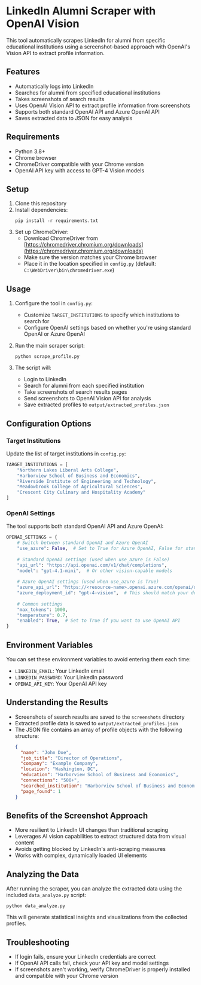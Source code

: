# LinkedIn Alumni Scraper with OpenAI Vision

This tool automatically scrapes LinkedIn for alumni from specific educational institutions using a screenshot-based approach with OpenAI's Vision API to extract profile information.

## Features

- Automatically logs into LinkedIn
- Searches for alumni from specified educational institutions
- Takes screenshots of search results
- Uses OpenAI Vision API to extract profile information from screenshots
- Supports both standard OpenAI API and Azure OpenAI API
- Saves extracted data to JSON for easy analysis

## Requirements

- Python 3.8+
- Chrome browser
- ChromeDriver compatible with your Chrome version
- OpenAI API key with access to GPT-4 Vision models

## Setup

1. Clone this repository
2. Install dependencies:
   ```
   pip install -r requirements.txt
   ```
3. Set up ChromeDriver:
   - Download ChromeDriver from [https://chromedriver.chromium.org/downloads](https://chromedriver.chromium.org/downloads)
   - Make sure the version matches your Chrome browser
   - Place it in the location specified in `config.py` (default: `C:\WebDriver\bin\chromedriver.exe`)

## Usage

1. Configure the tool in `config.py`:
   - Customize `TARGET_INSTITUTIONS` to specify which institutions to search for
   - Configure OpenAI settings based on whether you're using standard OpenAI or Azure OpenAI

2. Run the main scraper script:
   ```
   python scrape_profile.py
   ```

3. The script will:
   - Login to LinkedIn
   - Search for alumni from each specified institution
   - Take screenshots of search results pages
   - Send screenshots to OpenAI Vision API for analysis
   - Save extracted profiles to `output/extracted_profiles.json`

## Configuration Options

### Target Institutions
Update the list of target institutions in `config.py`:

```python
TARGET_INSTITUTIONS = [
    "Northern Lakes Liberal Arts College",
    "Harborview School of Business and Economics",
    "Riverside Institute of Engineering and Technology",
    "Meadowbrook College of Agricultural Sciences",
    "Crescent City Culinary and Hospitality Academy"
]
```

### OpenAI Settings
The tool supports both standard OpenAI API and Azure OpenAI:

```python
OPENAI_SETTINGS = {
    # Switch between standard OpenAI and Azure OpenAI
    "use_azure": False,  # Set to True for Azure OpenAI, False for standard OpenAI
    
    # Standard OpenAI settings (used when use_azure is False)
    "api_url": "https://api.openai.com/v1/chat/completions",
    "model": "gpt-4.1-mini",  # Or other vision-capable models
    
    # Azure OpenAI settings (used when use_azure is True)
    "azure_api_url": "https://<resource-name>.openai.azure.com/openai/deployments/<deployment-id>/chat/completions?api-version=2024-10-21", 
    "azure_deployment_id": "gpt-4-vision",  # This should match your deployment name in Azure
    
    # Common settings
    "max_tokens": 1000,
    "temperature": 0.7,
    "enabled": True,  # Set to True if you want to use OpenAI API
}
```

## Environment Variables

You can set these environment variables to avoid entering them each time:
- `LINKEDIN_EMAIL`: Your LinkedIn email
- `LINKEDIN_PASSWORD`: Your LinkedIn password
- `OPENAI_API_KEY`: Your OpenAI API key

## Understanding the Results

- Screenshots of search results are saved to the `screenshots` directory
- Extracted profile data is saved to `output/extracted_profiles.json`
- The JSON file contains an array of profile objects with the following structure:
  ```json
  {
    "name": "John Doe",
    "job_title": "Director of Operations",
    "company": "Example Company",
    "location": "Washington, DC",
    "education": "Harborview School of Business and Economics",
    "connections": "500+",
    "searched_institution": "Harborview School of Business and Economics",
    "page_found": 1
  }
  ```

## Benefits of the Screenshot Approach

- More resilient to LinkedIn UI changes than traditional scraping
- Leverages AI vision capabilities to extract structured data from visual content
- Avoids getting blocked by LinkedIn's anti-scraping measures
- Works with complex, dynamically loaded UI elements

## Analyzing the Data

After running the scraper, you can analyze the extracted data using the included `data_analyze.py` script:

```
python data_analyze.py
```

This will generate statistical insights and visualizations from the collected profiles.

## Troubleshooting

- If login fails, ensure your LinkedIn credentials are correct
- If OpenAI API calls fail, check your API key and model settings
- If screenshots aren't working, verify ChromeDriver is properly installed and compatible with your Chrome version 
